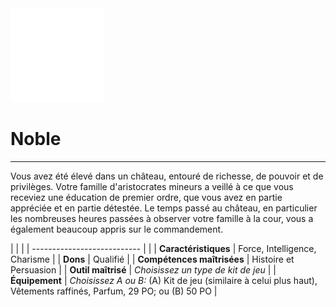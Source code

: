 <div class="icon-container">
  <img src="_media/historiques/noble.png" alt="Noble" class="icon-title" data-no-zoom />

# Noble <!-- {docsify-ignore} -->

</div>

---

<div class="texte-intro">
  <p>Vous avez été élevé dans un château, entouré de richesse, de pouvoir et de privilèges. Votre famille d'aristocrates mineurs a veillé à ce que vous receviez une éducation de premier ordre, que vous avez en partie appréciée et en partie détestée. Le temps passé au château, en particulier les nombreuses heures passées à observer votre famille à la cour, vous a également beaucoup appris sur le commandement. </p>
</div>

| | |
| --------------------------- | |
| **Caractéristiques** | Force, Intelligence, Charisme |
| **Dons** | Qualifié |
| **Compétences maîtrisées** | Histoire et Persuasion |
| **Outil maîtrisé** | *Choisissez un type de kit de jeu* |
| **Équipement** | *Choisissez A ou B:* (A) Kit de jeu (similaire à celui plus haut), Vêtements raffinés, Parfum, 29 PO; ou (B) 50 PO |